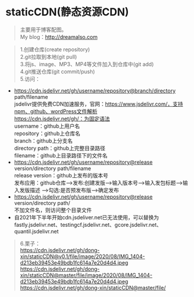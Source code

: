 # staticCDN(静态资源CDN)  
> 主要用于博客配图。  
My blog：http://dreamalso.com

>1.创建仓库(create repository)  
2.git拉取到本地(git pull)  
3.将js、image、MP3、MP4等文件加入到仓库中(git add)  
4.git推送仓库(git commit/push)  
5.访问：  
- https://cdn.jsdelivr.net/gh/username/repository@branch/directory path/filename  
jsdelivr提供免费CDN加速服务，官网：https://www.jsdelivr.com/，支持npm、github、wordPress文件解析  
https://cdn.jsdelivr.net/gh/：为固定语法  
username：github上用户名  
repository：github上仓库名  
branch：github上分支名  
directory path：github上完整目录路径  
filename：github上目录路径下的文件名  
- https://cdn.jsdelivr.net/gh/username/repository@release version/directory path/filename  
release version：github上发布的版本号  
发布应用：github仓库-->发布:创建发版-->输入版本号-->输入发包标题-->输入发版描述
-->勾选:是否预发布版-->确定发布  
- https://cdn.jsdelivr.net/gh/username/repository@release version/directory path/  
不加文件名，则访问整个目录文件
- 自2021年下半年开始cdn.jsdeliver.net已无法使用，可以替换为fastly.jsdelivr.net、testingcf.jsdelivr.net、gcore.jsdelivr.net、quantil.jsdelivr.net

>6.栗子：  
https://cdn.jsdelivr.net/gh/dong-xin/staticCDN@v0.1/file/image/2020/08/IMG_1404-d213eb39453e49bdb1fc614a7e20d4d4.jpeg  
https://cdn.jsdelivr.net/gh/dong-xin/staticCDN@master/file/image/2020/08/IMG_1404-d213eb39453e49bdb1fc614a7e20d4d4.jpeg  
https://cdn.jsdelivr.net/gh/dong-xin/staticCDN@master/file/  
